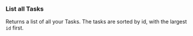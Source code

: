 ### List all Tasks

Returns a list of all your Tasks. The tasks are sorted by id, with the largest `id` first.
